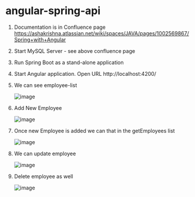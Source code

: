 # angular-spring-api

1. Documentation is in Confluence page https://ashakrishna.atlassian.net/wiki/spaces/JAVA/pages/1002569867/Spring+with+Angular 
2. Start MySQL Server - see above confluence page
3. Run Spring Boot as a stand-alone application
4. Start Angular application. Open URL http://localhost:4200/
5. We can see employee-list

      ![image](https://user-images.githubusercontent.com/73759012/146611941-ad4ce3fe-6016-4ee6-9d0d-7955d73a3e86.png)

6. Add New Employee

     ![image](https://user-images.githubusercontent.com/73759012/146612025-8f12f3d7-3c45-429f-8523-d214adc96489.png)


7. Once new Employee is added we can that in the getEmployees list
     
     ![image](https://user-images.githubusercontent.com/73759012/146612084-31893aff-6075-4a12-83f2-21e3cef456c6.png)

8. We can update employee
    
     ![image](https://user-images.githubusercontent.com/73759012/146612119-05e2243f-118e-4357-9672-95d9c8435d88.png)

9. Delete employee as well

    ![image](https://user-images.githubusercontent.com/73759012/146612165-8f6772f5-522d-4caa-a246-65cc889e0e96.png)

